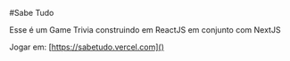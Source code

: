 #Sabe Tudo 

Esse é um Game Trivia construindo em ReactJS em conjunto com NextJS

Jogar em: [https://sabetudo.vercel.com]()

